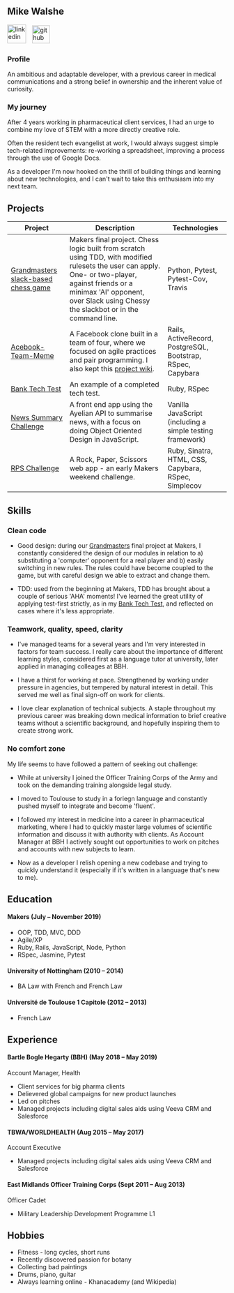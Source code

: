 ## Mike Walshe

<p align="left">
<a href="https://www.linkedin.com/in/mike-walshe-51781591/"><img src="https://www.iconfinder.com/data/icons/free-social-icons/67/linkedin_circle_color-512.png" alt="linkedin" height="43"></a>
<a href="https://www.github.com/mikjw/"><img src="https://image.flaticon.com/icons/svg/25/25231.svg" alt="github" hspace="10" height="41" ></a>
</p>



### Profile

An ambitious and adaptable developer, with a previous career in medical communications and a strong belief in ownership and the inherent value of curiosity. 

### My journey

After 4 years working in pharmaceutical client services, I had an urge to combine my love of STEM with a more directly creative role.

Often the resident tech evangelist at work, I would always suggest simple tech-related improvements: re-working a spreadsheet, improving a process through the use of Google Docs.

As a developer I'm now hooked on the thrill of building things and learning about new technologies, and I can't wait to take this enthusiasm into my next team.  



## Projects

| Project | Description | Technologies | 
|--|--|--|
|<a href="https://github.com/mikjw/makers-final-project">Grandmasters slack-based chess game</a> | Makers final project. Chess logic built from scratch using TDD, with modified rulesets the user can apply. One- or two-player, against friends or a minimax 'AI' opponent, over Slack using  Chessy the slackbot or in the command line. |Python, Pytest, Pytest-Cov, Travis |  
|<a href="https://github.com/mikjw/acebook-Team-Meme">Acebook-Team-Meme</a> | A Facebook clone built in a team of four, where we focused on agile practices and pair programming. I also kept this [project wiki](https://github.com/etelish/acebook-Team-Meme/wiki). |  Rails, ActiveRecord, PostgreSQL, Bootstrap, RSpec, Capybara | 
  |<a href="https://github.com/mikjw/bank-tech-test">Bank Tech Test</a> | An example of a completed tech test. | Ruby, RSpec |
  | <a href="https://github.com/mikjw/news-summary-challenge">News Summary Challenge</a> | A front end app using the Ayelian API to summarise news, with a focus on doing Object Oriented Design in JavaScript.<br> | Vanilla JavaScript (including a simple testing framework) |
  | <a href="https://github.com/mikjw/rps-challenge">RPS Challenge</a> | A Rock, Paper, Scissors web app - an early Makers weekend challenge.<br> | Ruby, Sinatra,  HTML, CSS, Capybara, RSpec, Simplecov | 

## Skills


### Clean code

- Good design: during our [Grandmasters](https://github.com/mikjw/makers-final-project) final project at Makers, I constantly considered the design of our modules in relation to a) substituting a 'computer' opponent for a real player and b) easily switching in new rules. The rules could have become coupled to the game, but with careful design we able to extract and change them.

- TDD: used from the beginning at Makers, TDD has brought about a couple of serious 'AHA' moments! I've learned the great utility of applying test-first strictly, as in my [Bank Tech Test](), and reflected on cases where it's less appropriate.


### Teamwork, quality, speed, clarity

- I've managed teams for a several years and I'm very interested in factors for team success. I really care about the importance of different learning styles, considered first as a language tutor at university, later applied in managing colleages at BBH.

- I have a thirst for working at pace. Strengthened by working under pressure in agencies, but tempered by natural interest in detail. This served me well as final sign-off on work for clients.

- I love clear explanation of technical subjects. A staple throughout my previous career was breaking down medical information to brief creative teams without a scientific background, and hopefully inspiring them to create strong work.


### No comfort zone

My life seems to have followed a pattern of seeking out challenge:

- While at university I joined the Officer Training Corps of the Army and took on the demanding training alongside legal study.

- I moved to Toulouse to study in a foriegn language and constantly pushed myself to integrate and become 'fluent'.

- I followed my interest in medicine into a career in pharmaceutical marketing, where I had to quickly master large volumes of scientific information and discuss it with authority with clients. As Account Manager at BBH I actively sought out opportunities to work on pitches and accounts with new subjects to learn.

- Now as a developer I relish opening a new codebase and trying to quickly understand it (especially if it's written in a language that's new to me).


## Education

#### Makers (July – November 2019)

- OOP, TDD, MVC, DDD
- Agile/XP
- Ruby, Rails, JavaScript, Node, Python
- RSpec, Jasmine, Pytest

#### University of Nottingham (2010 – 2014)

- BA Law with French and French Law


#### Université de Toulouse 1 Capitole (2012 – 2013)

- French Law


## Experience

#### Bartle Bogle Hegarty (BBH) (May 2018 – May 2019)    
Account Manager, Health
- Client services for big pharma clients
- Delievered global campaigns for new product launches
- Led on pitches 
- Managed projects including digital sales aids using Veeva CRM and Salesforce

#### TBWA/WORLDHEALTH (Aug 2015 – May 2017)   
Account Executive
- Managed projects including digital sales aids using Veeva CRM and Salesforce

#### East Midlands Officer Training Corps (Sept 2011 – Aug 2013)
Officer Cadet 
- Military Leadership Development Programme L1

## Hobbies

- Fitness - long cycles, short runs 
- Recently discovered passion for botany
- Collecting bad paintings
- Drums, piano, guitar
- Always learning online - Khanacademy (and Wikipedia)  
